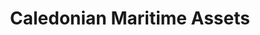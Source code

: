 ---
schema: default
title: Caledonian Maritime Assets
description: public corporation controlled by Scottish Government
logo: ''
type:
- Public corporation
portal_url: ''
org_url: http://www.cmassets.co.uk
twitter_handle: 
wikidata_qid: Q5019430
wdtk_id: cmal
---